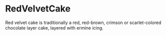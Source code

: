 # RedVelvetCake
Red velvet cake is traditionally a red, red-brown, crimson or scarlet-colored chocolate layer cake, layered with ermine icing.